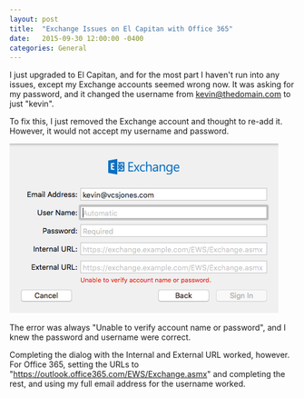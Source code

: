 ```yaml
---
layout: post
title:  "Exchange Issues on El Capitan with Office 365"
date:   2015-09-30 12:00:00 -0400
categories: General
---
```


I just upgraded to El Capitan, and for the most part I haven't run into any
issues, except my Exchange accounts seemed wrong now. It was asking for my
password, and it changed the username from kevin@thedomain.com to just "kevin".

To fix this, I just removed the Exchange account and thought to re-add it.
However, it would not accept my username and password.

![OS X Unable To Connect][1]

The error was always "Unable to verify account name or password", and I knew the
password and username were correct.

Completing the dialog with the Internal and External URL worked, however. For
Office 365, setting the URLs to "https://outlook.office365.com/EWS/Exchange.asmx"
and completing the rest, and using my full email address for the username worked.

[1]: /images/osxunabletoconnect.png
